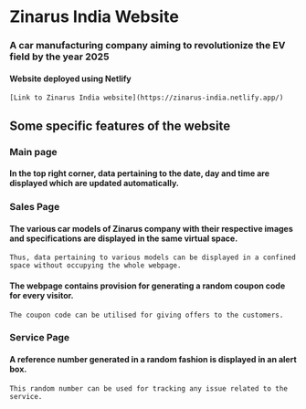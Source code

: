 # Zinarus India Website
### A car manufacturing company aiming to revolutionize the EV field by the year 2025 <br>
#### Website deployed using Netlify
    [Link to Zinarus India website](https://zinarus-india.netlify.app/)
## Some specific features of the website
### Main page
#### In the top right corner, data pertaining to the date, day and time are displayed which are updated automatically.

### Sales Page
#### The various car models of Zinarus company with their respective images and specifications are displayed in the same virtual space.
    Thus, data pertaining to various models can be displayed in a confined space without occupying the whole webpage.
#### The webpage contains provision for generating a random coupon code for every visitor.
    The coupon code can be utilised for giving offers to the customers.

### Service Page
#### A reference number generated in a random fashion is displayed in an alert box.
    This random number can be used for tracking any issue related to the service.
